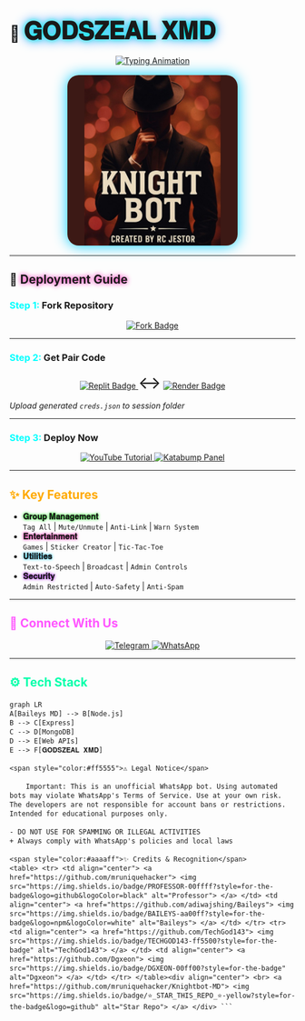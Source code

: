 # 🤖 <span style="font-size:1.5em;text-shadow:0 0 10px #00ffea,0 0 20px #0084ff">𝐆𝐎𝐃𝐒𝐙𝐄𝐀𝐋 𝐗𝐌𝐃</span>

<div align="center"> 
  <a href="https://git.io/typing-svg"> 
    <img src="https://readme-typing-svg.demolab.com?font=Orbitron&size=50&duration=3000&pause=500&color=33FF00&center=true&width=1000&height=100&lines=𝐆𝐎𝐃𝐒𝐙𝐄𝐀𝐋+𝐗𝐌𝐃;Multi-Device+WhatsApp+Bot;Advanced+Group+Management;Next-Gen+Bot+Experience;Coded+By+God's+Zeal+(AI+OF+LAUTECH)" alt="Typing Animation" />
  </a> 
</div>

<br>

<div align="center">
  <img src="https://github.com/mruniquehacker/Knightbot-MD/blob/main/assets/bot_image.jpg" alt="𝐆𝐎𝐃𝐒𝐙𝐄𝐀𝐋 𝐗𝐌𝐃" height="300" style="border-radius:20px;box-shadow:0 0 25px #00ccff">
</div>

---

## 🚀 <span style="text-shadow:0 0 8px #ff00aa">Deployment Guide</span>

### <span style="color:#00ffff">Step 1:</span> Fork Repository
<div align="center">
  <a href="https://github.com/AiOfLautech/God-s-Zeal-Xmd/fork">
    <img src="https://img.shields.io/badge/-FORK%20REPO-00ccff?style=for-the-badge&logo=github&logoColor=white&labelColor=black" height="40" alt="Fork Badge"/>
  </a>
</div>

---

### <span style="color:#00ffff">Step 2:</span> Get Pair Code
<div align="center">
  <a href="https://replit.com/@DGXeon/Xeon-PairCode?v=1" target="_blank">
    <img src="https://img.shields.io/badge/-REPLIT%20PAIR%20CODE-00eeff?style=for-the-badge&logo=replit&logoColor=white&labelColor=black" height="40" alt="Replit Badge"/>
  </a>
  <span style="font-size:30px">↔️</span>
  <a href="https://knight-bot-paircode.onrender.com" target="_blank">
    <img src="https://img.shields.io/badge/-RENDER%20PAIR%20CODE-5ed6ff?style=for-the-badge&logo=render&logoColor=white&labelColor=black" height="40" alt="Render Badge"/>
  </a>
</div>

*Upload generated `creds.json` to session folder*

---

### <span style="color:#00ffff">Step 3:</span> Deploy Now
<div align="center">
  <a href="https://youtu.be/-oz_u1iMgf8">
    <img src="https://img.shields.io/badge/-DEPLOY%20TUTORIAL-FF0000?style=for-the-badge&logo=youtube&logoColor=white&labelColor=black" height="40" alt="YouTube Tutorial"/>
  </a>
  <a href="https://dashboard.katabump.com/auth/login#d6b7d6">
    <img src="https://img.shields.io/badge/-KATABUMP%20PANEL-D6B7D6?style=for-the-badge&logo=serverless&logoColor=black&labelColor=white" height="40" alt="Katabump Panel"/>
  </a>
</div>

---

## <span style="color:#ffaa00">✨ Key Features</span>

- <span style="font-weight:bold;text-shadow:0 0 5px #00ff00">𝐆𝐫𝐨𝐮𝐩 𝐌𝐚𝐧𝐚𝐠𝐞𝐦𝐞𝐧𝐭</span>  
  `Tag All` | `Mute/Unmute` | `Anti-Link` | `Warn System`
- <span style="font-weight:bold;text-shadow:0 0 5px #ff00aa">𝐄𝐧𝐭𝐞𝐫𝐭𝐚𝐢𝐧𝐦𝐞𝐧𝐭</span>  
  `Games` | `Sticker Creator` | `Tic-Tac-Toe` 
- <span style="font-weight:bold;text-shadow:0 0 5px #00ccff">𝐔𝐭𝐢𝐥𝐢𝐭𝐢𝐞𝐬</span>  
  `Text-to-Speech` | `Broadcast` | `Admin Controls`
- <span style="font-weight:bold;text-shadow:0 0 5px #aa00ff">𝐒𝐞𝐜𝐮𝐫𝐢𝐭𝐲</span>  
  `Admin Restricted` | `Auto-Safety` | `Anti-Spam`

---

## <span style="color:#ff55ff">🔗 Connect With Us</span>
<div align="center">
  <a href="https://t.me/+3QhFUZHx-nhhZmY1">
    <img src="https://img.shields.io/badge/-TELEGRAM%20CHANNEL-0088cc?style=for-the-badge&logo=telegram&logoColor=white" height="35" alt="Telegram"/>
  </a>
  <a href="https://whatsapp.com/channel/0029Va90zAnIHphOuO8Msp3A">
    <img src="https://img.shields.io/badge/-WHATSAPP%20CHANNEL-25D366?style=for-the-badge&logo=whatsapp&logoColor=white" height="35" alt="WhatsApp"/>
  </a>
</div>

---

## <span style="color:#00ffaa">⚙️ Tech Stack</span>
```mermaid
graph LR
A[Baileys MD] --> B[Node.js]
B --> C[Express]
C --> D[MongoDB]
D --> E[Web APIs]
E --> F[𝐆𝐎𝐃𝐒𝐙𝐄𝐀𝐋 𝐗𝐌𝐃]

<span style="color:#ff5555">⚠️ Legal Notice</span>

    Important: This is an unofficial WhatsApp bot. Using automated bots may violate WhatsApp's Terms of Service. Use at your own risk. The developers are not responsible for account bans or restrictions. Intended for educational purposes only.

- DO NOT USE FOR SPAMMING OR ILLEGAL ACTIVITIES
+ Always comply with WhatsApp's policies and local laws

<span style="color:#aaaaff">✨ Credits & Recognition</span>
<table> <tr> <td align="center"> <a href="https://github.com/mruniquehacker"> <img src="https://img.shields.io/badge/PROFESSOR-00ffff?style=for-the-badge&logo=github&logoColor=black" alt="Professor"> </a> </td> <td align="center"> <a href="https://github.com/adiwajshing/Baileys"> <img src="https://img.shields.io/badge/BAILEYS-aa00ff?style=for-the-badge&logo=npm&logoColor=white" alt="Baileys"> </a> </td> </tr> <tr> <td align="center"> <a href="https://github.com/TechGod143"> <img src="https://img.shields.io/badge/TECHGOD143-ff5500?style=for-the-badge" alt="TechGod143"> </a> </td> <td align="center"> <a href="https://github.com/Dgxeon"> <img src="https://img.shields.io/badge/DGXEON-00ff00?style=for-the-badge" alt="Dgxeon"> </a> </td> </tr> </table><div align="center"> <br> <a href="https://github.com/mruniquehacker/Knightbot-MD"> <img src="https://img.shields.io/badge/⭐_STAR_THIS_REPO_⭐-yellow?style=for-the-badge&logo=github" alt="Star Repo"> </a> </div> ```
